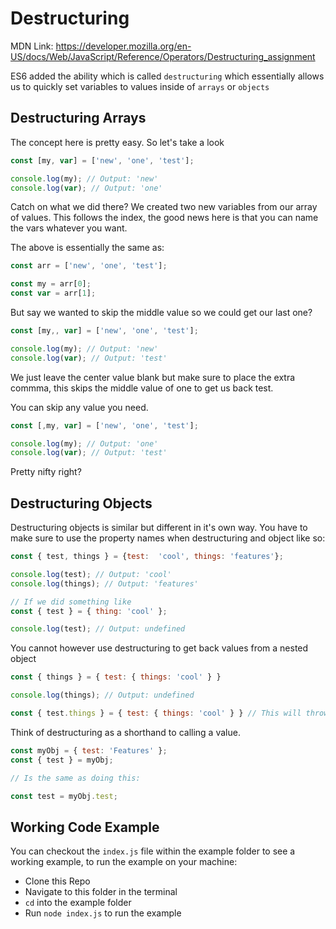 # Destructuring

MDN Link: https://developer.mozilla.org/en-US/docs/Web/JavaScript/Reference/Operators/Destructuring_assignment

ES6 added the ability which is called `destructuring` which essentially allows us to quickly set variables to values inside of `arrays` or `objects`

## Destructuring Arrays

The concept here is pretty easy. So let's take a look

```js
const [my, var] = ['new', 'one', 'test'];

console.log(my); // Output: 'new'
console.log(var); // Output: 'one'
```

Catch on what we did there? We created two new variables from our array of values. This follows the index, the good news here is that you can name the vars whatever you want.

The above is essentially the same as:

```js
const arr = ['new', 'one', 'test'];

const my = arr[0];
const var = arr[1];
```

But say we wanted to skip the middle value so we could get our last one?

```js
const [my,, var] = ['new', 'one', 'test'];

console.log(my); // Output: 'new'
console.log(var); // Output: 'test'
```

We just leave the center value blank but make sure to place the extra commma, this skips the middle value of one to get us back test.

You can skip any value you need.

```js
const [,my, var] = ['new', 'one', 'test'];

console.log(my); // Output: 'one'
console.log(var); // Output: 'test'
```

Pretty nifty right?

## Destructuring Objects

Destructuring objects is similar but different in it's own way. You have to make sure to use the property names when destructuring and object like so:

```js
const { test, things } = {test:  'cool', things: 'features'};

console.log(test); // Output: 'cool'
console.log(things); // Output: 'features'

// If we did something like
const { test } = { thing: 'cool' };

console.log(test); // Output: undefined
```

You cannot however use destructuring to get back values from a nested object

```js
const { things } = { test: { things: 'cool' } }

console.log(things); // Output: undefined

const { test.things } = { test: { things: 'cool' } } // This will throw an error
```

Think of destructuring as a shorthand to calling a value.

```js
const myObj = { test: 'Features' };
const { test } = myObj;

// Is the same as doing this:

const test = myObj.test;
```

## Working Code Example

You can checkout the `index.js` file within the example folder to see a working example, to run the example on your machine:

- Clone this Repo
- Navigate to this folder in the terminal
- `cd` into the example folder
- Run `node index.js` to run the example

